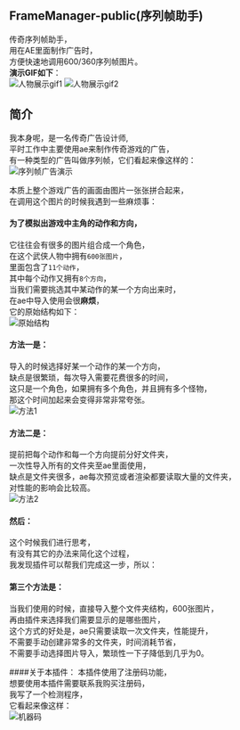## FrameManager-public(序列帧助手)
传奇序列帧助手，  
用在AE里面制作广告时，  
方便快速地调用600/360序列帧图片。  
**演示GIF如下**：  
![人物展示gif1](https://user-images.githubusercontent.com/40317014/212536346-e855bd23-252b-4411-aad7-7b15d4d841b5.gif)
![人物展示gif2](https://user-images.githubusercontent.com/40317014/212536347-4396be4c-14b6-42c2-a3c1-5e7aa42ac9e7.gif)

## 简介
我本身呢，是一名传奇广告设计师,  
平时工作中主要使用ae来制作传奇游戏的广告，  
有一种类型的广告叫做序列帧，它们看起来像这样的：  
![序列帧广告演示](https://user-images.githubusercontent.com/40317014/212534065-81d87c8e-9b06-4512-982d-303b3f1b05be.gif)

本质上整个游戏广告的画面由图片一张张拼合起来，  
在调用这个图片的时候我遇到一些麻烦事：  

#### 为了模拟出游戏中主角的动作和方向，
它往往会有很多的图片组合成一个角色，  
在这个武侠人物中拥有`600张图片`，  
里面包含了`11个动作`，  
其中每个动作又拥有`8个方向`，  
当我们需要挑选其中某动作的某一个方向出来时，  
在ae中导入使用会很**麻烦**，  
它的原始结构如下：  
![原始结构](https://user-images.githubusercontent.com/40317014/212534685-1af9fe92-dc0b-4c88-bf3f-abf251b7683d.png)

#### 方法一是：
导入的时候选择好某一个动作的某一个方向，  
缺点是很繁琐，每次导入需要花费很多的时间，  
这只是一个角色，如果拥有多个角色，并且拥有多个怪物，  
那这个时间加起来会变得非常非常夸张。  
![方法1](https://user-images.githubusercontent.com/40317014/212534968-73531579-fe68-4ef1-80c6-7303de2ddd55.png)

#### 方法二是：
提前把每个动作和每一个方向提前分好文件夹，  
一次性导入所有的文件夹至ae里面使用，  
缺点是文件夹很多，ae每次预览或者渲染都要读取大量的文件夹，  
对性能的影响会比较高。  
![方法2](https://user-images.githubusercontent.com/40317014/212535029-e803b580-45bb-4b96-b3e2-d49afcd0c1d5.png)

#### 然后：
这个时候我们进行思考，  
有没有其它的办法来简化这个过程，  
我发现插件可以帮我们完成这一步，所以：  
#### 第三个方法是：
当我们使用的时候，直接导入整个文件夹结构，600张图片，  
再由插件来选择我们需要显示的是哪些图片，  
这个方式的好处是，ae只需要读取一次文件夹，性能提升，  
不需要手动创建非常多的文件夹，时间消耗节省，  
不需要手动选择图片导入，繁琐性一下子降低到几乎为0。  

####关于本插件：
本插件使用了注册码功能，  
想要使用本插件需要联系我购买注册码，  
我写了一个检测程序，  
它看起来像这样：  
![机器码](https://user-images.githubusercontent.com/40317014/212535139-4869207a-7fe1-4aec-a0f0-734d7fa1c04e.png)


